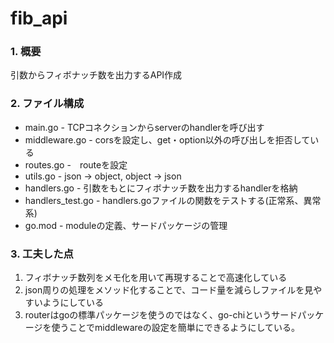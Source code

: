 # fib_api
###  1. 概要
  引数からフィボナッチ数を出力するAPI作成
###  2. ファイル構成 
  * main.go - TCPコネクションからserverのhandlerを呼び出す
  * middleware.go - corsを設定し、get・option以外の呼び出しを拒否している
  * routes.go -　routeを設定
  * utils.go - json → object, object → json
  * handlers.go - 引数をもとにフィボナッチ数を出力するhandlerを格納
  * handlers_test.go - handlers.goファイルの関数をテストする(正常系、異常系)
  * go.mod - moduleの定義、サードパッケージの管理
### 3. 工夫した点
  1. フィボナッチ数列をメモ化を用いて再現することで高速化している
  2. json周りの処理をメソッド化することで、コード量を減らしファイルを見やすいようにしている
  3. routerはgoの標準パッケージを使うのではなく、go-chiというサードパッケージを使うことでmiddlewareの設定を簡単にできるようにしている。

